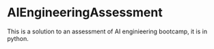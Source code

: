 # AIEngineeringAssessment

This is a solution to an assessment of AI enginieering bootcamp, it is in python.
